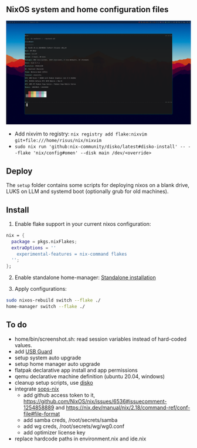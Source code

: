## NixOS system and home configuration files

![Desktop](./preview.png?raw=true)

- Add nixvim to registry: `nix registry add flake:nixvim git+file:///home/risus/nix/nixvim`
- `sudo nix run 'github:nix-community/disko/latest#disko-install' -- --flake 'nix/config#omen' --disk main /dev/<override>`

## Deploy

The `setup` folder contains some scripts for deploying nixos on a blank drive, LUKS on LLM and systemd boot (optionally grub for old machines).

## Install

1. Enable flake support in your current nixos configuration:

```nix
nix = {
  package = pkgs.nixFlakes;
  extraOptions = ''
    experimental-features = nix-command flakes
  '';
};
```

2. Enable standalone home-manager: [Standalone installation](https://nix-community.github.io/home-manager/index.xhtml#sec-install-standalone)

3. Apply configurations:

```sh
sudo nixos-rebuild switch --flake ./
home-manager switch --flake ./
```

## To do

- home/bin/screenshot.sh: read session variables instead of hard-coded values.
- add [USB Guard](https://usbguard.github.io/)
- setup system auto upgrade
- setup home manager auto upgrade
- flatpak declarative app install and app permissions
- qemu declarative machine definition (ubuntu 20.04, windows)
- cleanup setup scripts, use [disko](https://github.com/nix-community/disko)
- integrate [sops-nix](https://github.com/Mic92/sops-nix?tab=readme-ov-file#Flakes)
  - add github access token to it, https://github.com/NixOS/nix/issues/6536#issuecomment-1254858889 and https://nix.dev/manual/nix/2.18/command-ref/conf-file#file-format
  - add samba creds, /root/secrets/samba
  - add wg creds, /root/secrets/wg/wg0.conf
  - add optimizer license key
- replace hardcode paths in environment.nix and ide.nix
